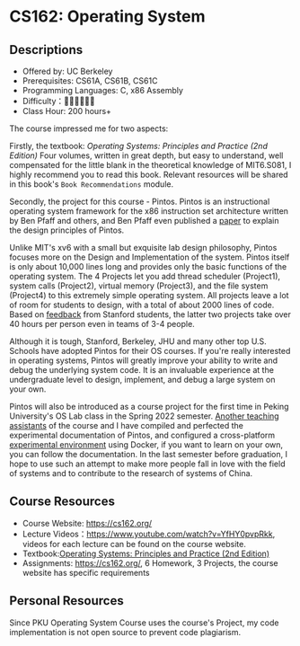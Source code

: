 # CS162: Operating System

## Descriptions

- Offered by: UC Berkeley
- Prerequisites: CS61A, CS61B, CS61C
- Programming Languages: C, x86 Assembly
- Difficulty：🌟🌟🌟🌟🌟🌟
- Class Hour: 200 hours+

The course impressed me for two aspects:

Firstly, the textbook: *Operating Systems: Principles and Practice (2nd Edition)* Four volumes, written in great depth, but easy to understand, well compensated for the little blank in the theoretical knowledge of MIT6.S081, I highly recommend you to read this book. Relevant resources will be shared in this book's `Book Recommendations` module.

Secondly, the project for this course - Pintos. Pintos is an instructional operating system framework for the x86 instruction set architecture written by Ben Pfaff and others, and Ben Pfaff even published a [paper](https://benpfaff.org/papers/pintos.pdf) to explain the design principles of Pintos.

Unlike MIT's xv6 with a small but exquisite lab design philosophy, Pintos focuses more on the Design and Implementation of the system. Pintos itself is only about 10,000 lines long and provides only the basic functions of the operating system. The 4 Projects let you add thread scheduler (Project1), system calls (Project2), virtual memory (Project3), and the file system (Project4) to this extremely simple operating system. All projects leave a lot of room for students to design, with a total of about 2000 lines of code. Based on [feedback](https://www.quora.com/What-is-it-like-to-take-CS-140-Operating-Systems-at-Stanford) from Stanford students, the latter two projects take over 40 hours per person even in teams of 3-4 people.

Although it is tough, Stanford, Berkeley, JHU and many other top U.S. Schools have adopted Pintos for their OS courses. If you're really interested in operating systems, Pintos will greatly improve your ability to write and debug the underlying system code. It is an invaluable experience at the undergraduate level to design, implement, and debug a large system on your own.

Pintos will also be introduced as a course project for the first time in Peking University's OS Lab class in the Spring 2022 semester. [Another teaching assistants](https://github.com/AlfredThiel) of the course and I have compiled and perfected the experimental documentation of Pintos, and configured a cross-platform [experimental environment](https://alfredthiel.gitbook.io/pintosbook/) using Docker, if you want to learn on your own, you can follow the documentation. In the last semester before graduation, I hope to use such an attempt to make more people fall in love with the field of systems and to contribute to the research of systems of China.

## Course Resources

- Course Website: <https://cs162.org/>
- Lecture Videos：<https://www.youtube.com/watch?v=YfHY0pvpRkk>, videos for each lecture can be found on the course website.
- Textbook:[Operating Systems: Principles and Practice (2nd Edition)](http://ospp.cs.washington.edu/)
- Assignments: <https://cs162.org/>, 6 Homework, 3 Projects, the course website has specific requirements

## Personal Resources

Since PKU Operating System Course uses the course's Project, my code implementation is not open source to prevent code plagiarism.
